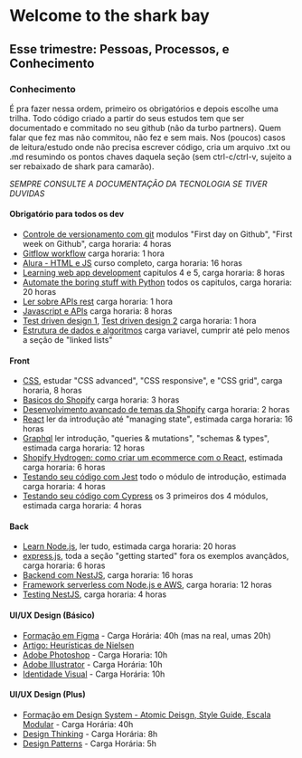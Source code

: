 # Welcome to the shark bay

## Esse trimestre: Pessoas, Processos, e Conhecimento

### Conhecimento
É pra fazer nessa ordem, primeiro os obrigatórios e depois escolhe uma trilha. Todo código criado a partir do seus estudos tem que ser documentado e commitado no seu github (não da turbo partners). Quem falar que fez mas não commitou, não fez e sem mais. Nos (poucos) casos de leitura/estudo onde não precisa escrever código, cria um arquivo .txt ou .md resumindo os pontos chaves daquela seção (sem ctrl-c/ctrl-v, sujeito a ser rebaixado de shark para camarão).

*SEMPRE CONSULTE A DOCUMENTAÇÃO DA TECNOLOGIA SE TIVER DUVIDAS* 

#### Obrigatório para todos os dev
- [Controle de versionamento com git](https://skills.github.com/) modulos "First day on Github", "First week on Github", carga horaria: 4 horas
- [Gitflow workflow](https://www.atlassian.com/git/tutorials/comparing-workflows/gitflow-workflow) carga horaria: 1 hora
- [Alura - HTML e JS](https://cursos.alura.com.br/course/logica-programacao-javascript-html) curso completo, carga horaria: 16 horas
- [Learning web app development](https://drive.google.com/file/d/1Vpda9qM3CZqjLIm9tNl0JhgO8VOd_x2L/view?usp=sharing) capitulos 4 e 5, carga horaria: 8 horas
- [Automate the boring stuff with Python](https://www.udemy.com/course/automate/) todos os capitulos, carga horaria: 20 horas
- [Ler sobre APIs rest](https://aws.amazon.com/what-is/restful-api/) carga horaria: 1 hora
- [Javascript e APIs](https://www.skillshare.com/pt/classes/Desenvolvimento-web-full-stack-para-iniciantes-parte-3-Javascript-e-APIs/1007610129?via=browse-trending-programming-foundations-layout-grid) carga horaria: 8 horas
- [Test driven design 1](https://github.com/dwyl/learn-tdd), [Test driven design 2](https://www.codecademy.com/article/tdd-red-green-refactor) carga horaria: 1 hora
- [Estrutura de dados e algoritmos](https://leetcode.com/explore/featured/card/leetcodes-interview-crash-course-data-structures-and-algorithms/) carga variavel, cumprir até pelo menos a seção de "linked lists"

#### Front
- [CSS](https://www.w3schools.com/css/), estudar "CSS advanced", "CSS responsive", e "CSS grid", carga horaria, 8 horas
- [Basicos do Shopify](https://www.skillshare.com/pt/classes/Conceitos-basicos-sobre-Shopify-para-desenvolvedores-da-Web-da-configuracao-da-loja-a-temas-personalizados/1070001866) carga horaria: 3 horas
- [Desenvolvimento avancado de temas da Shopify](https://www.skillshare.com/pt/classes/Desenvolvimento-avancado-de-temas-da-Shopify/708093439?utm_campaign=video-embed-708093439&utm_source=Video&utm_medium=video-embed) carga horaria: 2 horas
- [React](https://beta.reactjs.org/learn) ler da introdução até "managing state", estimada carga horaria: 16 horas
- [Graphql](https://graphql.org/learn/) ler introdução, "queries & mutations", "schemas & types", estimada carga horaria: 12 horas
- [Shopify Hydrogen: como criar um ecommerce com o React](https://www.skillshare.com/pt/classes/Shopify-Hydrogen-como-criar-uma-loja-de-comercio-eletronico-sem-problemas-com-o-React/902985932?via=search-layout-grid), estimada carga horaria: 6 horas
- [Testando seu código com Jest](https://jestjs.io/docs/asynchronous) todo o módulo de introdução, estimada carga horaria: 4 horas
- [Testando seu código com Cypress](https://learn.cypress.io/) os 3 primeiros dos 4 módulos, estimada carga horaria: 4 horas

#### Back
- [Learn Node.js](https://nodejs.dev/en/learn/), ler tudo, estimada carga horaria: 20 horas
- [express.js](https://expressjs.com/en/starter/installing.html), toda a seção "getting started" fora os exemplos avançãdos, carga horaria: 6 horas
- [Backend com NestJS](https://www.udemy.com/course/nestjs-zero-to-hero/), carga horaria: 16 horas
- [Framework serverless com Node.js e AWS](https://www.udemy.com/course/serverless-framework/), carga horaria: 12 horas
- [Testing NestJS](https://docs.nestjs.com/fundamentals/testing#testing), carga horaria: 4 horas

#### UI/UX Design (Básico)
- [Formação em Figma](https://cursos.alura.com.br/formacao-figma) - Carga Horária: 40h (mas na real, umas 20h)
- [Artigo: Heurísticas de Nielsen](https://brasil.uxdesign.cc/10-heurísticas-de-nielsen-para-o-design-de-interface-58d782821840) 
- [Adobe Photoshop](https://cursos.alura.com.br/course/introducao-photoshop-conceitos-essenciais) - Carga Horaria: 10h
- [Adobe Illustrator](https://cursos.alura.com.br/course/vetor-illustrator) - Carga Horária: 10h
- [Identidade Visual](https://cursos.alura.com.br/course/design-grafico-identidade-visual) - Carga Horária: 10h

#### UI/UX Design (Plus)
- [Formação em Design System - Atomic Deisgn, Style Guide, Escala Modular](https://cursos.alura.com.br/formacao-design-system) - Carga Horária: 40h
- [Design Thinking](https://cursos.alura.com.br/course/design-thinking-viabilizando-solucoes) - Carga Horária: 8h
- [Design Patterns](https://cursos.alura.com.br/course/usabilidade-interfaces-mobile) - Carga Horária: 5h
